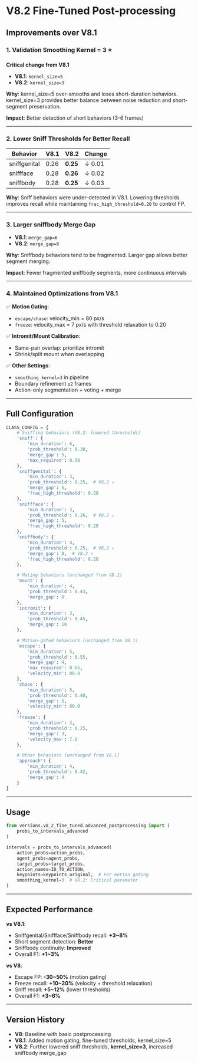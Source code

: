 # V8.2 Fine-Tuned Post-processing

## Improvements over V8.1

### 1. Validation Smoothing Kernel = 3 ⭐
**Critical change from V8.1**

- **V8.1**: `kernel_size=5`
- **V8.2**: `kernel_size=3`

**Why**: kernel_size=5 over-smooths and loses short-duration behaviors. kernel_size=3 provides better balance between noise reduction and short-segment preservation.

**Impact**: Better detection of short behaviors (3-6 frames)

---

### 2. Lower Sniff Thresholds for Better Recall

| Behavior | V8.1 | V8.2 | Change |
|----------|------|------|--------|
| sniffgenital | 0.26 | **0.25** | ↓ 0.01 |
| sniffface | 0.28 | **0.26** | ↓ 0.02 |
| sniffbody | 0.28 | **0.25** | ↓ 0.03 |

**Why**: Sniff behaviors were under-detected in V8.1. Lowering thresholds improves recall while maintaining `frac_high_threshold=0.20` to control FP.

---

### 3. Larger sniffbody Merge Gap

- **V8.1**: `merge_gap=6`
- **V8.2**: `merge_gap=8`

**Why**: Sniffbody behaviors tend to be fragmented. Larger gap allows better segment merging.

**Impact**: Fewer fragmented sniffbody segments, more continuous intervals

---

### 4. Maintained Optimizations from V8.1

✅ **Motion Gating**:
- `escape/chase`: velocity_min = 80 px/s
- `freeze`: velocity_max = 7 px/s with threshold relaxation to 0.20

✅ **Intromit/Mount Calibration**:
- Same-pair overlap: prioritize intromit
- Shrink/split mount when overlapping

✅ **Other Settings**:
- `smoothing_kernel=3` in pipeline
- Boundary refinement `±2` frames
- Action-only segmentation + voting + merge

---

## Full Configuration

```python
CLASS_CONFIG = {
    # Sniffing behaviors (V8.2: lowered thresholds)
    'sniff': {
        'min_duration': 6,
        'prob_threshold': 0.38,
        'merge_gap': 5,
        'max_required': 0.50
    },
    'sniffgenital': {
        'min_duration': 3,
        'prob_threshold': 0.25,  # V8.2 ↓
        'merge_gap': 5,
        'frac_high_threshold': 0.20
    },
    'sniffface': {
        'min_duration': 3,
        'prob_threshold': 0.26,  # V8.2 ↓
        'merge_gap': 5,
        'frac_high_threshold': 0.20
    },
    'sniffbody': {
        'min_duration': 4,
        'prob_threshold': 0.25,  # V8.2 ↓
        'merge_gap': 8,  # V8.2 ↑
        'frac_high_threshold': 0.20
    },

    # Mating behaviors (unchanged from V8.1)
    'mount': {
        'min_duration': 4,
        'prob_threshold': 0.43,
        'merge_gap': 8
    },
    'intromit': {
        'min_duration': 3,
        'prob_threshold': 0.45,
        'merge_gap': 10
    },

    # Motion-gated behaviors (unchanged from V8.1)
    'escape': {
        'min_duration': 5,
        'prob_threshold': 0.55,
        'merge_gap': 4,
        'max_required': 0.65,
        'velocity_min': 80.0
    },
    'chase': {
        'min_duration': 5,
        'prob_threshold': 0.40,
        'merge_gap': 5,
        'velocity_min': 80.0
    },
    'freeze': {
        'min_duration': 3,
        'prob_threshold': 0.25,
        'merge_gap': 3,
        'velocity_max': 7.0
    },

    # Other behaviors (unchanged from V8.1)
    'approach': {
        'min_duration': 4,
        'prob_threshold': 0.42,
        'merge_gap': 4
    }
}
```

---

## Usage

```python
from versions.v8_2_fine_tuned.advanced_postprocessing import (
    probs_to_intervals_advanced
)

intervals = probs_to_intervals_advanced(
    action_probs=action_probs,
    agent_probs=agent_probs,
    target_probs=target_probs,
    action_names=ID_TO_ACTION,
    keypoints=keypoints_original,  # For motion gating
    smoothing_kernel=3  # V8.2: Critical parameter
)
```

---

## Expected Performance

**vs V8.1**:
- Sniffgenital/Sniffface/Sniffbody recall: **+3~8%**
- Short segment detection: **Better**
- Sniffbody continuity: **Improved**
- Overall F1: **+1~3%**

**vs V8**:
- Escape FP: **-30~50%** (motion gating)
- Freeze recall: **+10~20%** (velocity + threshold relaxation)
- Sniff recall: **+5~12%** (lower thresholds)
- Overall F1: **+3~6%**

---

## Version History

- **V8**: Baseline with basic postprocessing
- **V8.1**: Added motion gating, fine-tuned thresholds, kernel_size=5
- **V8.2**: Further lowered sniff thresholds, **kernel_size=3**, increased sniffbody merge_gap
